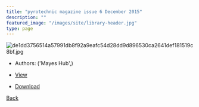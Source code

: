 ```yaml
---
title: "pyrotechnic magazine issue 6 December 2015"
description: ""
featured_image: "/images/site/library-header.jpg"
type: page
---
```


![de1dd3756514a57991db8f92a9eafc54d28dd9d896530ca2641def181519c8bf.jpg](https://drive.google.com/uc?export=view&id=1uu7_agc4LtgikJ6ZfMTB5t9J6IdEt0a6)
* Authors: ('Mayes Hub',)
* <a href="https://drive.google.com/uc?export=view&id=1ZGTWya7gaLjiSyriQ3F4E0QR5sltOMlL" target="_blank">View</a>

* [Download](https://drive.google.com/uc?export=download&id=1ZGTWya7gaLjiSyriQ3F4E0QR5sltOMlL)

[Back](/library/)
